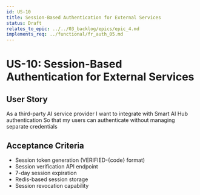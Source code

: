 ```yaml
---
id: US-10
title: Session-Based Authentication for External Services
status: Draft
relates_to_epic: ../../03_backlog/epics/epic_4.md
implements_req: ../functional/fr_auth_05.md
---
```

# US-10: Session-Based Authentication for External Services

## User Story
As a third-party AI service provider
I want to integrate with Smart AI Hub authentication
So that my users can authenticate without managing separate credentials

## Acceptance Criteria
- Session token generation (VERIFIED-{code} format)
- Session verification API endpoint
- 7-day session expiration
- Redis-based session storage
- Session revocation capability